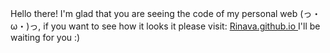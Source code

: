Hello there! I'm glad that you are seeing the code of my personal web (っ・ω・)っ, if you want  to see how it looks it please visit: <a href="Rinava.github.io"> Rinava.github.io </a>
I'll be waiting for you :)

